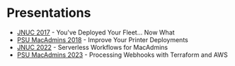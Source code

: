 # Presentations

* [JNUC 2017](JNUC%202017) - You've Deployed Your Fleet... Now What
* [PSU MacAdmins 2018](PSU%20MacAdmins%202018) - Improve Your Printer Deployments
* [JNUC 2022](JNUC%202022) - Serverless Workflows for MacAdmins
* [PSU MacAdmins 2023](PSU%20MacAdmins%202023) - Processing Webhooks with Terraform and AWS
